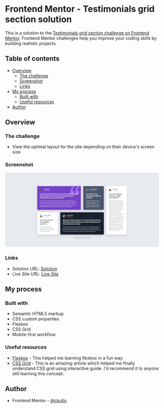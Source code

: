 # Frontend Mentor - Testimonials grid section solution

This is a solution to the [Testimonials grid section challenge on Frontend Mentor](https://www.frontendmentor.io/challenges/testimonials-grid-section-Nnw6J7Un7). Frontend Mentor challenges help you improve your coding skills by building realistic projects. 

## Table of contents

- [Overview](#overview)
  - [The challenge](#the-challenge)
  - [Screenshot](#screenshot)
  - [Links](#links)
- [My process](#my-process)
  - [Built with](#built-with)
  - [Useful resources](#useful-resources)
- [Author](#author)

## Overview

### The challenge

- View the optimal layout for the site depending on their device's screen size

### Screenshot

![](./screenshot.jpg)

### Links

- Solution URL: [Solution](https://github.com/ckullo/FeM-Testimonial-Grid)
- Live Site URL: [Live Site](https://ckullo.github.io/FeM-Testimonial-Grid/)

## My process

### Built with

- Semantic HTML5 markup
- CSS custom properties
- Flexbox
- CSS Grid
- Mobile-first workflow

### Useful resources

- [Flexbox](https://mastery.games/flexboxzombies/) - This helped me learning flexbox in a fun way.
- [CSS Grid](https://www.joshwcomeau.com/css/interactive-guide-to-grid/) - This is an amazing article which helped me finally understand CSS grid using interactive guide. I'd recommend it to anyone still learning this concept.

## Author

- Frontend Mentor - [@ckullo](https://www.frontendmentor.io/profile/ckullo)
